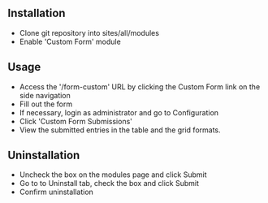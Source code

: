 Installation
---

* Clone git repository into sites/all/modules
* Enable 'Custom Form' module

Usage
---

* Access the '/form-custom' URL by clicking the Custom Form link on the side navigation
* Fill out the form
* If necessary, login as administrator and go to Configuration
* Click 'Custom Form Submissions'
* View the submitted entries in the table and the grid formats.

Uninstallation
---

* Uncheck the box on the modules page and click Submit
* Go to to Uninstall tab, check the box and click Submit
* Confirm uninstallation
